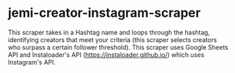 # jemi-creator-instagram-scraper

This scraper takes in a Hashtag name and loops through the hashtag, identifying creators that meet your criteria (this scraper selects creators who surpass a certain follower threshold). This scraper uses Google Sheets API and Instaloader's API (https://instaloader.github.io/) which uses Instagram's API.
